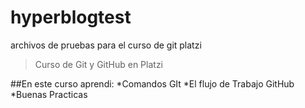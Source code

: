 # hyperblogtest
archivos de pruebas para el curso de git platzi 
>Curso de Git y GitHub en Platzi

##En este curso aprendi:
*Comandos GIt
*El flujo de Trabajo GitHub
*Buenas Practicas
